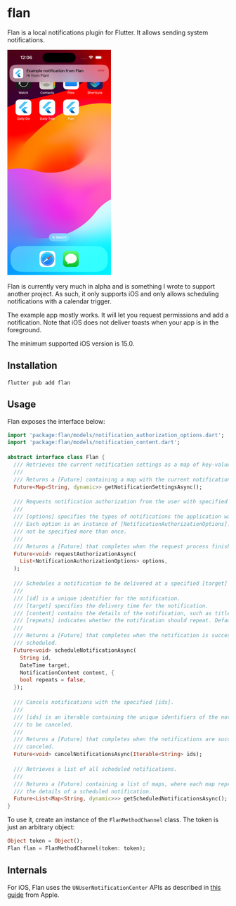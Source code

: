 # flan

Flan is a local notifications plugin for Flutter. It allows sending system
notifications.

<img src="https://raw.githubusercontent.com/arnath/flan/refs/heads/main/flan/sample_toast.png" alt="A sample toast from Flan" height="512" />

Flan is currently very much in alpha and is something I wrote to support another
project. As such, it only supports iOS and only allows scheduling notifications
with a calendar trigger.

The example app mostly works. It will let you request permissions and add a
notification. Note that iOS does not deliver toasts when your app is in the
foreground.

The minimum supported iOS version is 15.0.

## Installation

```shell
flutter pub add flan
```

## Usage

Flan exposes the interface below:

```dart
import 'package:flan/models/notification_authorization_options.dart';
import 'package:flan/models/notification_content.dart';

abstract interface class Flan {
  /// Retrieves the current notification settings as a map of key-value pairs.
  ///
  /// Returns a [Future] containing a map with the current notification settings.
  Future<Map<String, dynamic>> getNotificationSettingsAsync();

  /// Requests notification authorization from the user with specified options.
  ///
  /// [options] specifies the types of notifications the application wants to send.
  /// Each option is an instance of [NotificationAuthorizationOptions]. Options must
  /// not be specified more than once.
  ///
  /// Returns a [Future] that completes when the request process finishes.
  Future<void> requestAuthorizationAsync(
    List<NotificationAuthorizationOptions> options,
  );

  /// Schedules a notification to be delivered at a specified [target] time.
  ///
  /// [id] is a unique identifier for the notification.
  /// [target] specifies the delivery time for the notification.
  /// [content] contains the details of the notification, such as title and body.
  /// [repeats] indicates whether the notification should repeat. Defaults to `false`.
  ///
  /// Returns a [Future] that completes when the notification is successfully
  /// scheduled.
  Future<void> scheduleNotificationAsync(
    String id,
    DateTime target,
    NotificationContent content, {
    bool repeats = false,
  });

  /// Cancels notifications with the specified [ids].
  ///
  /// [ids] is an iterable containing the unique identifiers of the notifications
  /// to be canceled.
  ///
  /// Returns a [Future] that completes when the notifications are successfully
  /// canceled.
  Future<void> cancelNotificationsAsync(Iterable<String> ids);

  /// Retrieves a list of all scheduled notifications.
  ///
  /// Returns a [Future] containing a list of maps, where each map represents
  /// the details of a scheduled notification.
  Future<List<Map<String, dynamic>>> getScheduledNotificationsAsync();
}
```

To use it, create an instance of the `FlanMethodChannel` class. The token is
just an arbitrary object:

```dart
Object token = Object();
Flan flan = FlanMethodChannel(token: token);
```

## Internals

For iOS, Flan uses the `UNUserNotificationCenter` APIs as described in [this
guide][apn] from Apple.

[apn]:
  https://developer.apple.com/documentation/usernotifications/scheduling-a-notification-locally-from-your-app
